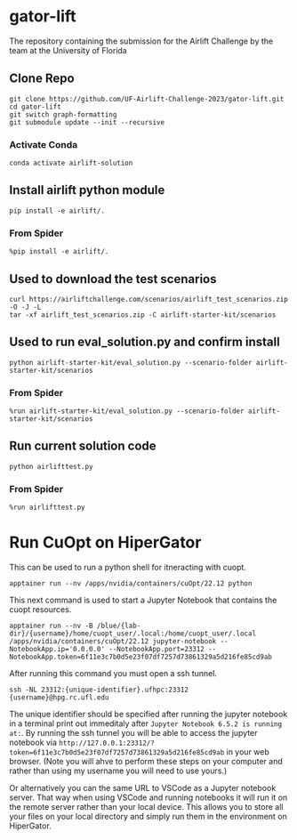 # gator-lift
The repository containing the submission for the Airlift Challenge by the team at the University of Florida

## Clone Repo
```
git clone https://github.com/UF-Airlift-Challenge-2023/gator-lift.git
cd gator-lift
git switch graph-formatting
git submodule update --init --recursive
```

### Activate Conda
```
conda activate airlift-solution
```

## Install airlift python module
```
pip install -e airlift/.
```
### From Spider
```
%pip install -e airlift/.
```

## Used to download the test scenarios
```
curl https://airliftchallenge.com/scenarios/airlift_test_scenarios.zip -O -J -L
tar -xf airlift_test_scenarios.zip -C airlift-starter-kit/scenarios
```

## Used to run eval_solution.py and confirm install
```
python airlift-starter-kit/eval_solution.py --scenario-folder airlift-starter-kit/scenarios
```
### From Spider
```
%run airlift-starter-kit/eval_solution.py --scenario-folder airlift-starter-kit/scenarios
```

## Run current solution code
```
python airlifttest.py
```

### From Spider
```
%run airlifttest.py
```

# Run CuOpt on HiperGator
This can be used to run a python shell for itneracting with cuopt.
```
apptainer run --nv /apps/nvidia/containers/cuOpt/22.12 python
```

This next command is used to start a Jupyter Notebook that contains the cuopt resources.
```
apptainer run --nv -B /blue/{lab-dir}/{username}/home/cuopt_user/.local:/home/cuopt_user/.local /apps/nvidia/containers/cuOpt/22.12 jupyter-notebook --NotebookApp.ip='0.0.0.0' --NotebookApp.port=23312 --NotebookApp.token=6f11e3c7b0d5e23f07df7257d73861329a5d216fe85cd9ab
```
After running this command you must open a ssh tunnel.
```
ssh -NL 23312:{unique-identifier}.ufhpc:23312 {username}@hpg.rc.ufl.edu
```

The unique identifier should be specified after running the jupyter notebook in a terminal print out immeditaly after `Jupyter Notebook 6.5.2 is running at:`. By running the ssh tunnel you will be able to access the jupyter notebook via `http://127.0.0.1:23312/?token=6f11e3c7b0d5e23f07df7257d73861329a5d216fe85cd9ab` in your web browser. (Note you will ahve to perform these steps on your computer and rather than using my username you will need to use yours.)

Or alternatively you can the same URL to VSCode as a Jupyter notebook server. That way when using VSCode and running notebooks it will run it on the remote server rather than your local device. This allows you to store all your files on your local directory and simply run them in the environment on HiperGator.

